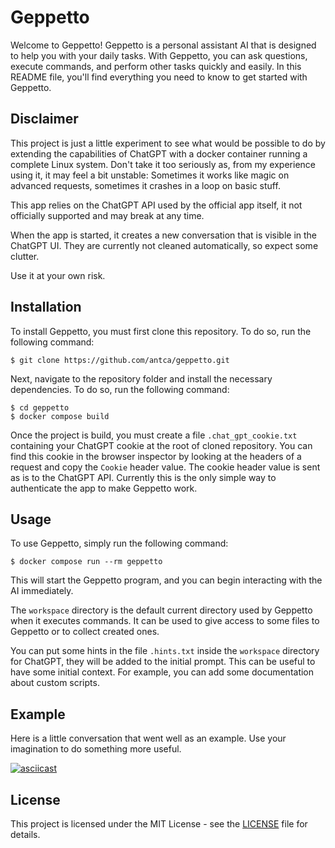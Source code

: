 # Geppetto

Welcome to Geppetto! Geppetto is a personal assistant AI that is designed to help you with your daily tasks. With Geppetto, you can ask questions, execute commands, and perform other tasks quickly and easily. In this README file, you'll find everything you need to know to get started with Geppetto.

## Disclaimer

This project is just a little experiment to see what would be possible to do by extending the capabilities of ChatGPT with a docker container running a complete Linux system.
Don't take it too seriously as, from my experience using it, it may feel a bit unstable: Sometimes it works like magic on advanced requests, sometimes it crashes in a loop on basic stuff.

This app relies on the ChatGPT API used by the official app itself, it not officially supported and may break at any time.

When the app is started, it creates a new conversation that is visible in the ChatGPT UI. They are currently not cleaned automatically, so expect some clutter.

Use it at your own risk.

## Installation

To install Geppetto, you must first clone this repository. To do so, run the following command:

```
$ git clone https://github.com/antca/geppetto.git
```

Next, navigate to the repository folder and install the necessary dependencies. To do so, run the following command:

```
$ cd geppetto
$ docker compose build
```

Once the project is build, you must create a file `.chat_gpt_cookie.txt` containing your ChatGPT cookie at the root of cloned repository.
You can find this cookie in the browser inspector by looking at the headers of a request and copy the `Cookie` header value. The cookie header value is sent as is to the ChatGPT API.
Currently this is the only simple way to authenticate the app to make Geppetto work.

## Usage

To use Geppetto, simply run the following command:

```
$ docker compose run --rm geppetto
```

This will start the Geppetto program, and you can begin interacting with the AI immediately.

The `workspace` directory is the default current directory used by Geppetto when it executes commands.
It can be used to give access to some files to Geppetto or to collect created ones.

You can put some hints in the file `.hints.txt` inside the `workspace` directory for ChatGPT, they will be added to the initial prompt.
This can be useful to have some initial context. For example, you can add some documentation about custom scripts.

## Example

Here is a little conversation that went well as an example. Use your imagination to do something more useful.

[![asciicast](https://asciinema.org/a/q4aexDEfHEHqK8Kdd6rPmr6ln.svg)](https://asciinema.org/a/q4aexDEfHEHqK8Kdd6rPmr6ln)

## License

This project is licensed under the MIT License - see the [LICENSE](LICENSE) file for details.
